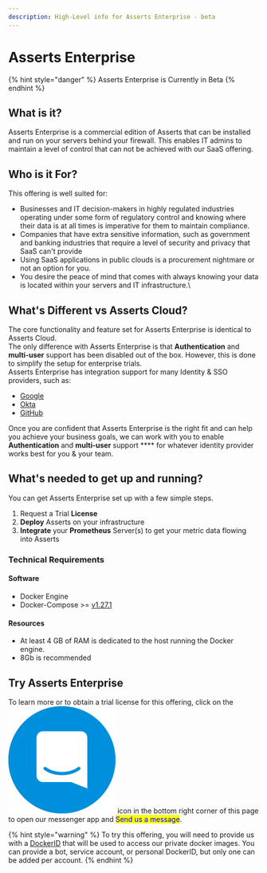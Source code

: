 ```yaml
---
description: High-Level info for Asserts Enterprise - beta
---
```


# Asserts Enterprise

{% hint style="danger" %}
Asserts Enterprise is Currently in Beta
{% endhint %}

## What is it?

Asserts Enterprise is a commercial edition of Asserts that can be installed and run on your servers behind your firewall. This enables IT admins to maintain a level of control that can not be achieved with our SaaS offering.



## Who is it For? <a href="#authentication" id="authentication"></a>

This offering is well suited for:&#x20;

* Businesses and IT decision-makers in highly regulated industries operating under some form of regulatory control and knowing where their data is at all times is imperative for them to maintain compliance.
* Companies that have extra sensitive information, such as government and banking industries that require a level of security and privacy that SaaS can't provide
* Using SaaS applications in public clouds is a procurement nightmare or not an option for you.
* You desire the peace of mind that comes with always knowing your data is located within your servers and IT infrastructure.\


## What's Different vs Asserts Cloud? <a href="#authentication" id="authentication"></a>

The core functionality and feature set for Asserts Enterprise is identical to Asserts Cloud.\
The only difference with Asserts Enterprise is that **Authentication** and **multi-user** support has been disabled out of the box. However, this is done to simplify the setup for enterprise trials. \
Asserts Enterprise has integration support for many Identity & SSO providers, such as:

* [Google](https://support.google.com/a/answer/60224?hl=en)
* [Okta](https://www.okta.com/)
* [GitHub](https://docs.github.com/en/enterprise-cloud@latest/authentication/authenticating-with-saml-single-sign-on/about-authentication-with-saml-single-sign-on)

Once you are confident that Asserts Enterprise is the right fit and can help you achieve your business goals, we can work with you to enable **Authentication** and **multi-user** support **** for whatever identity provider works best for you & your team.



## What's needed to get up and running? <a href="#system-requirements" id="system-requirements"></a>

&#x20; You can get Asserts Enterprise set up with a few simple steps.

1. Request a Trial **License**
2. **Deploy** Asserts on your infrastructure
3. **Integrate** your **Prometheus** Server(s) to get your metric data flowing into Asserts

### Technical Requirements <a href="#system-requirements" id="system-requirements"></a>

#### Software

* Docker Engine
* Docker-Compose >= [v1.27.1](https://docs.docker.com/compose/release-notes/#1271)&#x20;

#### Resources

* At least 4 GB of RAM is dedicated to the host running the Docker engine.&#x20;
* 8Gb is recommended

## Try Asserts Enterprise <a href="#try-grafana-enterprise" id="try-grafana-enterprise"></a>

To learn more or to obtain a trial license for this offering, click on the <img src="../../.gitbook/assets/intercom-icon-27.jpg" alt="" data-size="line"> icon in the bottom right corner of this page to open our messenger app and <mark style="color:blue;">Send us a message</mark>.

{% hint style="warning" %}
To try this offering, you will need to provide us with a [DockerID](https://docs.docker.com/docker-id/) that will be used to access our private docker images. You can provide a bot, service account, or personal DockerID, but only one can be added per account.&#x20;
{% endhint %}
